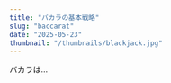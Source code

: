 ```yaml
---
title: "バカラの基本戦略"
slug: "baccarat"
date: "2025-05-23"
thumbnail: "/thumbnails/blackjack.jpg"
---
```


バカラは…
